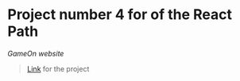 # Project number 4 for of the React Path

*GameOn website*

> [Link](https://matfreitasc.github.io/ReactPath-Project4-GameOn/) for the project
